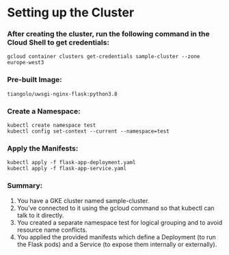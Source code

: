# Setting up the Cluster

### After creating the cluster, run the following command in the Cloud Shell to get credentials:
``` 
gcloud container clusters get-credentials sample-cluster --zone europe-west3
```

### Pre-built Image:
``` 
tiangolo/uwsgi-nginx-flask:python3.8
```

### Create a Namespace:
``` 
kubectl create namespace test
kubectl config set-context --current --namespace=test
```

### Apply the Manifests:
``` 
kubectl apply -f flask-app-deployment.yaml
kubectl apply -f flask-app-service.yaml
```

### Summary:
1. You have a GKE cluster named sample-cluster.
2. You’ve connected to it using the gcloud command so that kubectl can talk to it directly.
3. You created a separate namespace test for logical grouping and to avoid resource name conflicts.
4. You applied the provided manifests which define a Deployment (to run the Flask pods) and a Service (to expose them internally or externally).
